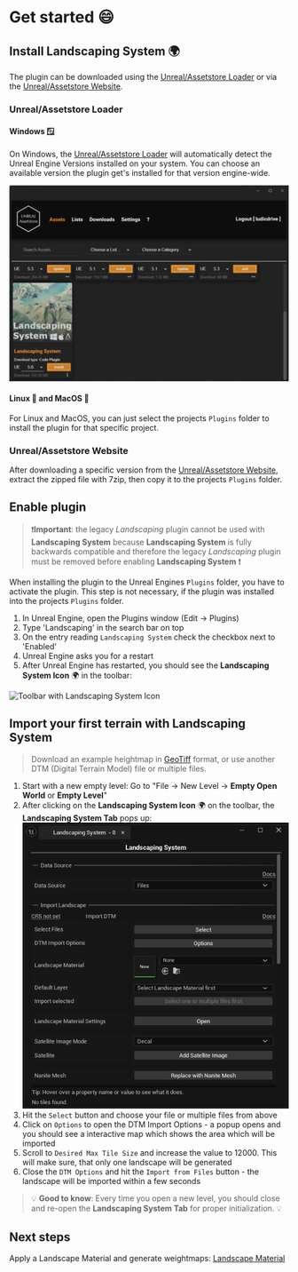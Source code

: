 # Get started :smile:

## Install Landscaping System 🌍

The plugin can be downloaded using the [Unreal/Assetstore Loader](https://unrealassetstore.com/unreal-assetstore-loader/) or via the [Unreal/Assetstore Website](https://unrealassetstore.com/my-account/downloads/).  

### Unreal/Assetstore Loader

#### Windows 🪟

On Windows, the [Unreal/Assetstore Loader](https://unrealassetstore.com/unreal-assetstore-loader/) will automatically detect the Unreal Engine Versions installed on your system. You can choose an available version the plugin get's installed for that version engine-wide.

![Unreal/Assetstore Loader](_media/unreal_assetstore_loader.png)

#### Linux 🐧 and MacOS 🍎

For Linux and MacOS, you can just select the projects `Plugins` folder to install the plugin for that specific project.

### Unreal/Assetstore Website

After downloading a specific version from the [Unreal/Assetstore Website](https://unrealassetstore.com/my-account/downloads/), extract the zipped file with 7zip, then copy it to the projects `Plugins` folder.

## Enable plugin

> ❗**Important**: the legacy *Landscaping* plugin cannot be used with __Landscaping System__ because __Landscaping System__ is fully backwards compatible and therefore the legacy *Landscaping* plugin must be removed before enabling __Landscaping System__ ❗

When installing the plugin to the Unreal Engines `Plugins` folder, you have to activate the plugin. This step is not necessary, if the plugin was installed into the projects `Plugins` folder.

1) In Unreal Engine, open the Plugins window (Edit -> Plugins)
2) Type 'Landscaping' in the search bar on top
3) On the entry reading `Landscaping System` check the checkbox next to 'Enabled'
4) Unreal Engine asks you for a restart
5) After Unreal Engine has restarted, you should see the __Landscaping System Icon__ 🌍 in the toolbar:  

![Toolbar with Landscaping System Icon](_media/ue5_toolbar_with_landscaping.jpg)

## Import your first terrain with Landscaping System

> Download an example heightmap in [GeoTiff](https://cloud.ludicdrive.com/s/4HQPy8phBTxEL4z/download) format, or use another DTM (Digital Terrain Model) file or multiple files.

1) Start with a new empty level: Go to "File -> New Level -> __Empty Open World__ or __Empty Level__"
2) After clicking on the __Landscaping System Icon__ 🌍 on the toolbar, the __Landscaping System Tab__ pops up:  
![Landscaping System Tab](_media/ue5_landscaping_system_tab.png)
3) Hit the `Select` button and choose your file or multiple files from above
4) Click on `Options` to open the DTM Import Options - a popup opens and you should see a interactive map which shows the area which will be imported
5) Scroll to `Desired Max Tile Size` and increase the value to 12000. This will make sure, that only one landscape will be generated
6) Close the `DTM Options` and hit the `Import from Files` button - the landscape will be imported within a few seconds

> :bulb: **Good to know**: Every time you open a new level, you should close and re-open the __Landscaping System Tab__ for proper initialization. :bulb:

## Next steps

Apply a Landscape Material and generate weightmaps: [Landscape Material](landcover.md?id=landcover)
